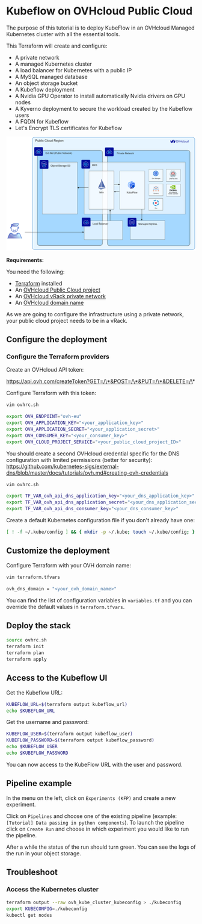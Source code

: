 # Kubeflow on OVHcloud Public Cloud

The purpose of this tutorial is to deploy KubeFlow in an OVHcloud Managed Kubernetes cluster with all the essential tools.

This Terraform will create and configure:

* A private network
* A managed Kubernetes cluster
* A load balancer for Kubernetes with a public IP
* A MySQL managed database
* An object storage bucket
* A Kubeflow deployment
* A Nvidia GPU Operator to install automatically Nvidia drivers on GPU nodes
* A Kyverno deployment to secure the workload created by the Kubeflow users
* A FQDN for Kubeflow
* Let's Encrypt TLS certificates for Kubeflow

![Kubeflow on OVHcloud Public Cloud](./img/kubeflow-public-cloud.png)

**Requirements:**

You need the following:
* [Terraform](https://www.terraform.io/) installed
* An [OVHcloud Public Cloud project](https://www.ovhcloud.com/en/public-cloud/)
* An [OVHcloud vRack private network](https://www.ovhcloud.com/en/network/vrack/)
* An [OVHcloud domain name](https://www.ovhcloud.com/en/domains/)

As we are going to configure the infrastructure using a private network, your public cloud project needs to be in a vRack.

## Configure the deployment

### Configure the Terraform providers

Create an OVHcloud API token:

https://api.ovh.com/createToken?GET=/\*&POST=/\*&PUT=/\*&DELETE=/\*

Configure Terraform with this token:

```bash
vim ovhrc.sh
```

```bash
export OVH_ENDPOINT="ovh-eu"
export OVH_APPLICATION_KEY="<your_application_key>"
export OVH_APPLICATION_SECRET="<your_application_secret>"
export OVH_CONSUMER_KEY="<your_consumer_key>"
export OVH_CLOUD_PROJECT_SERVICE="<your_public_cloud_project_ID>"
```

You should create a second OVHcloud credential specific for the DNS configuration with limited permissions (better for security):
https://github.com/kubernetes-sigs/external-dns/blob/master/docs/tutorials/ovh.md#creating-ovh-credentials

```bash
vim ovhrc.sh
```

```bash
export TF_VAR_ovh_api_dns_application_key="<your_dns_application_key>"
export TF_VAR_ovh_api_dns_application_secret="<your_dns_application_secret>"
export TF_VAR_ovh_api_dns_consumer_key="<your_dns_consumer_key>"
```

Create a default Kubernetes configuration file if you don't already have one:

```bash
[ ! -f ~/.kube/config ] && { mkdir -p ~/.kube; touch ~/.kube/config; }
```

## Customize the deployment

Configure Terraform with your OVH domain name:

```bash
vim terraform.tfvars
```

```bash
ovh_dns_domain = "<your_ovh_domain_name>"
```

You can find the list of configuration variables in `variables.tf` and you can override the default values in `terraform.tfvars`.

## Deploy the stack

```bash
source ovhrc.sh
terraform init
terraform plan
terraform apply
```

## Access to the Kubeflow UI

Get the Kubeflow URL:

```bash
KUBEFLOW_URL=$(terraform output kubeflow_url)
echo $KUBEFLOW_URL
```

Get the username and password:

```bash
KUBEFLOW_USER=$(terraform output kubeflow_user)
KUBEFLOW_PASSWORD=$(terraform output kubeflow_password)
echo $KUBEFLOW_USER
echo $KUBEFLOW_PASSWORD
```

You can now access to the KubeFlow URL with the user and password.

## Pipeline example

In the menu on the left, click on `Experiments (KFP)` and create a new experiment.

Click on `Pipelines` and choose one of the existing pipeline (example: `[Tutorial] Data passing in python components`).
To launch the pipeline click on `Create Run` and choose in which experiment you would like to run the pipeline.

After a while the status of the run should turn green. You can see the logs of the run in your object storage.

## Troubleshoot

### Access the Kubernetes cluster

```bash
terraform output --raw ovh_kube_cluster_kubeconfig > ./kubeconfig
export KUBECONFIG=./kubeconfig
kubectl get nodes
```